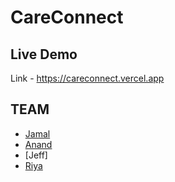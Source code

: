 # CareConnect

## Live Demo
Link - https://careconnect.vercel.app

## TEAM
- [Jamal](https://github.com/jamaljm)
- [Anand](https://github.com/zodwick)
- [Jeff]
- [Riya](https://github.com/milkbreadzee)

